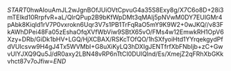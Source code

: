 $START$0hwAIouAmJL2wJgnBOfJUiOVtCpvuG4a35S8Exy8g/X7C6o8D+28i3mTElkd10RrpfvR+aL/QlrQPup2B9bKfWpDMt3qMAlj5pNVwM0DY7EUlGMr4pAbk8KiqId1rV7P0vxrokn6Uqr3V7s1PB1TrFqRaO5mY9K9W2+0wJKQ//v83FkAWhDPei48Fa05zEshaOfqXVfWbViw9SBtX65vO/FMs4w12EmwkRH1OpV6Xzy+DRb/GiDk1bHV+LGQ/HjXCBAX/RSKcTOfQO/1hSXfyoiHtd1YYrqekgydPfdVUlcsvw9H4gJ4Tx5WVMbI+G8uXiKyLQ3hDXIgJENTfrfXbFNbIjb+zC+GwvUlYJXQ9Qu5J/dR0axy2LBN48vRP6nTtCI0DUlQlnd/Es/XmejZ2qFRhXbGKkvhct87v7oJfiw=$END$
